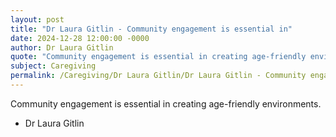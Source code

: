 ```yaml
---
layout: post
title: "Dr Laura Gitlin - Community engagement is essential in"
date: 2024-12-28 12:00:00 -0000
author: Dr Laura Gitlin
quote: "Community engagement is essential in creating age-friendly environments."
subject: Caregiving
permalink: /Caregiving/Dr Laura Gitlin/Dr Laura Gitlin - Community engagement is essential in
---
```


Community engagement is essential in creating age-friendly environments.

- Dr Laura Gitlin
